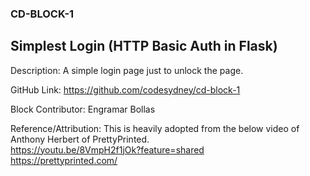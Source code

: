 ### CD-BLOCK-1 ###
## Simplest Login (HTTP Basic Auth in Flask) ##

Description: A simple login page just to unlock the page. 

GitHub Link: https://github.com/codesydney/cd-block-1

Block Contributor: Engramar Bollas

Reference/Attribution:
This is heavily adopted from the below video of Anthony Herbert of PrettyPrinted. <br/>
https://youtu.be/8VmpH2f1jOk?feature=shared <br/>
https://prettyprinted.com/ <br/>
